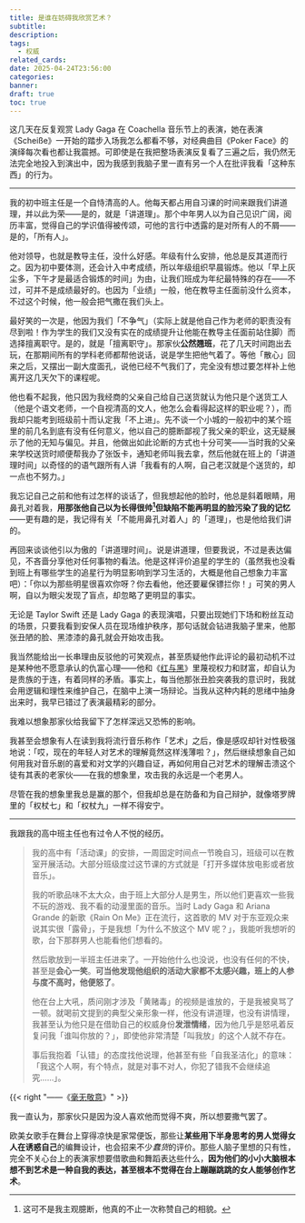 ```yaml
---
title: 是谁在妨碍我欣赏艺术？
subtitle: 
description: 
tags:
  - 权威
related_cards: 
date: 2025-04-24T23:56:00
categories: 
banner: 
draft: true
toc: true
---
```


这几天在反复观赏 Lady Gaga 在 Coachella 音乐节上的表演，她在表演《Scheiße》一开始的踏步入场我怎么都看不够，对经典曲目《Poker Face》的演绎每次看也都让我震撼。可即使是在我把整场表演反复看了三遍之后，我仍然无法完全地投入到演出中，因为我感到我脑子里一直有另一个人在批评我看「这种东西」的行为。<!--more-->

---

我的初中班主任是一个自恃清高的人。他每天都占用自习课的时间来跟我们讲道理，并以此为荣——是的，就是「讲道理」。那个中年男人以为自己见识广阔，阅历丰富，觉得自己的学识值得被传颂，可他的言行中透露的是对所有人的不屑——是的，「所有人」。

他对领导，也就是教导主任，没什么好感。年级有什么安排，他总是反其道而行之。因为初中要体测，还会计入中考成绩，所以年级组织早晨锻炼。他以「早上灰尘多，下午才是最适合锻炼的时间」为由，让我们班成为年纪最特殊的存在——不过，可并不是成绩最好的。也因为「业绩」一般，他在教导主任面前没什么资本，不过这个时候，他一般会把气撒在我们头上。

最好笑的一次是，他因为我们「不争气」（实际上就是他自己作为老师的职责没有尽到啦！作为学生的我们又没有实在的成绩提升让他能在教导主任面前站住脚）而选择擅离职守。是的，就是「擅离职守」。那家伙**公然翘班**，花了几天时间跑出去玩，在那期间所有的学科老师都帮他说话，说是学生把他气着了。等他「散心」回来之后，又摆出一副大度面孔，说他已经不气我们了，完全没有想过要怎样补上他离开这几天欠下的课程呢。

他也看不起我，他只因为我经商的父亲自己给自己送货就认为他只是个送货工人（他是个语文老师，一个自视清高的文人，他怎么会看得起这样的职业呢？），而我却只能考到班级前十而认定我「不上进」。先不谈一个小城的一般初中的某个班里的前几名到底有没有任何意义，他以自己的臆断鄙视了我父亲的职业，这无疑展示了他的无知与偏见。并且，他做出如此论断的方式也十分可笑——当时我的父亲来学校送货时顺便帮我办了张饭卡，通知老师叫我去拿，然后他就在班上的「讲道理时间」以奇怪的的语气跟所有人讲「我看有的人啊，自己老汉就是个送货的，却一点也不努力。」

我忘记自己之前和他有过怎样的谈话了，但我想起他的脸时，他总是斜着眼睛，用鼻孔对着我，**用那张他自己以为长得很帅[^1]但缺陷不能再明显的脸污染了我的记忆**——更有趣的是，我记得有关「不能用鼻孔对着人」的「道理」，也是他给我们讲的。

再回来谈谈他引以为傲的「讲道理时间」。说是讲道理，但要我说，不过是表达偏见，不吝啬分享他对任何事物的看法。他是这样评价追星的学生的（虽然我也没看到班上有哪些学生的追星行为明显影响到学习生活的，大概是他自己想象力丰富吧）：「你以为那些明星很喜欢你呀？你去看他，他还要雇保镖拦你！」可笑的男人啊，自以为眼尖发现了盲点，却忽略了更明显的事实。

无论是 Taylor Swift 还是 Lady Gaga 的表现演唱，只要出现她们下场和粉丝互动的场景，只要我看到安保人员在现场维护秩序，那句话就会钻进我脑子里来，他那张丑陋的脸、黑漆漆的鼻孔就会开始攻击我。

我当然能给出一长串理由反驳他的可笑观点，甚至质疑他作此评论的最初动机不过是某种他不愿意承认的仇富心理——他和《[红与黑](/library/2025/红与黑/)》里蔑视权力和财富，却自认为是贵族的于连，有着同样的矛盾。事实上，每当他那张丑脸突袭我的意识时，我就会用逻辑和理性来维护自己，在脑中上演一场辩论。当我从这种内耗的思绪中抽身出来时，我早已错过了表演最精彩的部分。

我难以想象那家伙给我留下了怎样深远又恐怖的影响。

我甚至会想象有人在读到我将流行音乐称作「艺术」之后，像是感叹却针对性极强地说：「哎，现在的年轻人对艺术的理解竟然这样浅薄啦？」，然后继续想象自己如何用我对音乐剧的喜爱和对文学的兴趣自证，再如何用自己对艺术的理解击溃这个徒有其表的老家伙——在我的想象里，攻击我的永远是一个老男人。

尽管在我的想象里我总是赢的那个，但我却总是在防备和为自己辩护，就像塔罗牌里的「权杖七」和「权杖九」一样不得安宁。

---

我跟我的高中班主任也有过令人不悦的经历。

> 我的高中有「活动课」的安排，一周固定时间点一节晚自习，班级可以在教室开展活动。大部分班级度过这节课的方式就是「打开多媒体放电影或者放音乐」。
> 
> 我的听歌品味不太大众，由于班上大部分人是男生，所以他们更喜欢一些我不玩的游戏、我不看的动漫里面的音乐。当时 Lady Gaga 和 Ariana Grande 的新歌《Rain On Me》正在流行，这首歌的 MV 对于东亚观众来说其实很「露骨」，于是我想「为什么不放这个 MV 呢？」，我能听我想听的歌，台下那群男人也能看他们想看的。
> 
> 然后歌放到一半班主任进来了。一开始他什么也没说，也没有任何的不快，甚至是**会心一笑**。**可当他发现他组织的活动大家都不太感兴趣，班上的人参与度不高时，他便怒了**。
> 
> 他在台上大吼，质问刚才涉及「黄赌毒」的视频是谁放的，于是我被臭骂了一顿。就喝前文提到的典型父亲形象一样，他没有讲道理，也没有讲情理，我甚至认为他只是在借助自己的权威身份**发泄情绪**，因为他几乎是怒吼着反复问我「谁叫你放的？」，即使他非常清楚「叫我放」的这个人就不存在。
> 
> 事后我抱着「认错」的态度找他说理，他甚至有些「自我圣洁化」的意味：「我这个人啊，有个特点，就是对事不对人，你犯了错我不会继续追究……」。

{{< right "——《[毫无敬意](/posts/毫无敬意/#权威也是人)》" >}}

我一直认为，那家伙只是因为没人喜欢他而觉得不爽，所以想要撒气罢了。

欧美女歌手在舞台上穿得凉快是家常便饭，那些让**某些用下半身思考的男人觉得女人在诱惑自己**的编舞设计，也会招来不少*蠢货*的评价。那些人脑子里想的只有性，完全不关心台上的表演家想要借歌曲和舞蹈表达些什么，**因为他们的小小大脑根本想不到艺术是一种自我的表达，甚至根本不觉得在台上蹦蹦跳跳的女人能够创作艺术**。



[^1]: 这可不是我主观臆断，他真的不止一次称赞自己的相貌。
